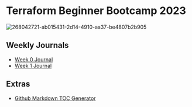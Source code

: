 # Terraform Beginner Bootcamp 2023

![268042721-ab015431-2d14-4910-aa37-be4807b2b905](https://github.com/mattavella/terraform-beginner-bootcamp-2023/assets/2723557/768663e4-74a0-4c16-829f-0d2b140c9624)

## Weekly Journals
- [Week 0 Journal](journal/week0.md)
- [Week 1 Journal](journal/week1.md)

## Extras
- [Github Markdown TOC Generator](https://ecotrust-canada.github.io/markdown-toc/)
